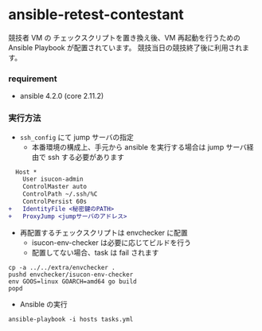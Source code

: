 ansible-retest-contestant
===

競技者 VM の チェックスクリプトを置き換え後、VM 再起動を行うための Ansible Playbook が配置されています。
競技当日の競技終了後に利用されます。

### requirement

* ansible 4.2.0 (core 2.11.2)

### 実行方法

* `ssh_config` にて jump サーバの指定
    * 本番環境の構成上、手元から ansible を実行する場合は jump サーバ経由で ssh する必要があります

```diff
  Host *
    User isucon-admin
    ControlMaster auto
    ControlPath ~/.ssh/%C
    ControlPersist 60s
+   IdentityFile <秘密鍵のPATH>
+   ProxyJump <jumpサーバのアドレス>
```

* 再配置するチェックスクリプトは envchecker に配置
    * isucon-env-checker は必要に応じてビルドを行う
    * 配置してない場合、task は fail されます

```
cp -a ../../extra/envchecker .
pushd envchecker/isucon-env-checker
env GOOS=linux GOARCH=amd64 go build
popd
```

* Ansible の実行

```
ansible-playbook -i hosts tasks.yml
```

